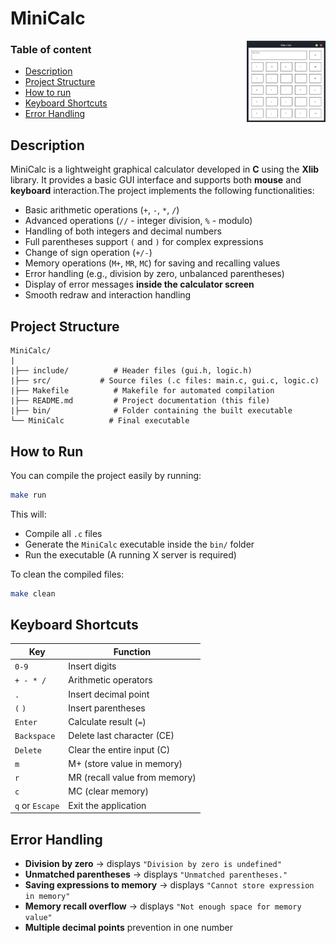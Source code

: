 # MiniCalc

<img align="right" src="resources/MiniCalc.jpg" width="25%">

### **Table of content**
- [Description](#description)
- [Project Structure](#project-structure)
- [How to run](#how-to-run) 
- [Keyboard Shortcuts](#keyboard-shortcuts)
- [Error Handling](#error-handling)

## Description

MiniCalc is a lightweight graphical calculator developed in **C** using the **Xlib** library. It provides a basic GUI interface and supports both **mouse** and **keyboard** interaction.The project implements the following functionalities:

- Basic arithmetic operations (`+`, `-`, `*`, `/`)
- Advanced operations (`//` - integer division, `%` - modulo)
- Handling of both integers and decimal numbers
- Full parentheses support `(` and `)` for complex expressions
- Change of sign operation (`+/-`)
- Memory operations (`M+`, `MR`, `MC`) for saving and recalling values
- Error handling (e.g., division by zero, unbalanced parentheses)
- Display of error messages **inside the calculator screen**
- Smooth redraw and interaction handling

## Project Structure

```plaintext
MiniCalc/
|
|├── include/          # Header files (gui.h, logic.h)
|├── src/           # Source files (.c files: main.c, gui.c, logic.c)
|├── Makefile          # Makefile for automated compilation
|├── README.md         # Project documentation (this file)
|├── bin/              # Folder containing the built executable
└── MiniCalc          # Final executable
```

## How to Run 

You can compile the project easily by running:

```bash
make run
```

This will:

- Compile all `.c` files
- Generate the `MiniCalc` executable inside the `bin/` folder
- Run the executable (A running X server is required)

To clean the compiled files:

```bash
make clean
```

## Keyboard Shortcuts

| Key             | Function                      |
| --------------- | ----------------------------- |
| `0-9`           | Insert digits                 |
| `+ - * /`       | Arithmetic operators          |
| `.`             | Insert decimal point          |
| `(` `)`         | Insert parentheses            |
| `Enter`         | Calculate result (`=`)        |
| `Backspace`     | Delete last character (CE)    |
| `Delete`        | Clear the entire input (C)    |
| `m`             | M+ (store value in memory)    |
| `r`             | MR (recall value from memory) |
| `c`             | MC (clear memory)             |
| `q` or `Escape` | Exit the application          |

## Error Handling

- **Division by zero** → displays `"Division by zero is undefined"`
- **Unmatched parentheses** → displays `"Unmatched parentheses."`
- **Saving expressions to memory** → displays `"Cannot store expression in memory"`
- **Memory recall overflow** → displays `"Not enough space for memory value"`
- **Multiple decimal points** prevention in one number
